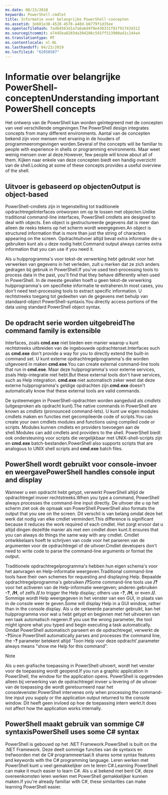 ```yaml
---
ms.date: 08/23/2018
keywords: PowerShell-cmdlet
title: Informatie over belangrijke PowerShell-concepten
ms.assetid: 3e601e38-4520-4578-a48d-b6779f1d35ee
ms.openlocfilehash: fad64563d1a7a6abd4f0e430331f81f91f43d312
ms.sourcegitcommit: e7445ba8203da304286c591ff513900ad1c244a4
ms.translationtype: MT
ms.contentlocale: nl-NL
ms.lasthandoff: 04/23/2019
ms.locfileid: "62058587"
---
```

# <a name="understanding-important-powershell-concepts"></a><span data-ttu-id="ed07e-103">Informatie over belangrijke PowerShell-concepten</span><span class="sxs-lookup"><span data-stu-id="ed07e-103">Understanding important PowerShell concepts</span></span>

<span data-ttu-id="ed07e-104">Het ontwerp van de PowerShell kan worden geïntegreerd met de concepten van veel verschillende omgevingen.</span><span class="sxs-lookup"><span data-stu-id="ed07e-104">The PowerShell design integrates concepts from many different environments.</span></span> <span data-ttu-id="ed07e-105">Aantal van de concepten bekend zijn voor mensen met ervaring in de houders of programmeeromgevingen worden.</span><span class="sxs-lookup"><span data-stu-id="ed07e-105">Several of the concepts will be familiar to people with experience in shells or programming environments.</span></span> <span data-ttu-id="ed07e-106">Maar weet weinig mensen over al deze.</span><span class="sxs-lookup"><span data-stu-id="ed07e-106">However, few people will know about all of them.</span></span> <span data-ttu-id="ed07e-107">Kijken naar enkele van deze concepten biedt een handig overzicht van de shell.</span><span class="sxs-lookup"><span data-stu-id="ed07e-107">Looking at some of these concepts provides a useful overview of the shell.</span></span>

## <a name="output-is-object-based"></a><span data-ttu-id="ed07e-108">Uitvoer is gebaseerd op objecten</span><span class="sxs-lookup"><span data-stu-id="ed07e-108">Output is object-based</span></span>

<span data-ttu-id="ed07e-109">PowerShell-cmdlets zijn in tegenstelling tot traditionele opdrachtregelinterfaces ontworpen om op te lossen met objecten.</span><span class="sxs-lookup"><span data-stu-id="ed07e-109">Unlike traditional command-line interfaces, PowerShell cmdlets are designed to deal with objects.</span></span>
<span data-ttu-id="ed07e-110">Een object is gestructureerde gegevens dat is meer dan alleen de reeks tekens op het scherm wordt weergegeven.</span><span class="sxs-lookup"><span data-stu-id="ed07e-110">An object is structured information that is more than just the string of characters appearing on the screen.</span></span> <span data-ttu-id="ed07e-111">Opdrachtuitvoer altijd bevat extra informatie die u gebruiken kunt als u deze nodig hebt.</span><span class="sxs-lookup"><span data-stu-id="ed07e-111">Command output always carries extra information that you can use if you need it.</span></span>

<span data-ttu-id="ed07e-112">Als u hulpprogramma's voor tekst-de verwerking hebt gebruikt voor het verwerken van gegevens in het verleden, zult u merken dat ze zich anders gedragen bij gebruik in PowerShell.</span><span class="sxs-lookup"><span data-stu-id="ed07e-112">If you've used text-processing tools to process data in the past, you'll find that they behave differently when used in PowerShell.</span></span> <span data-ttu-id="ed07e-113">In de meeste gevallen hoeft u geen tekst-de verwerking hulpprogramma's om specifieke informatie te extraheren.</span><span class="sxs-lookup"><span data-stu-id="ed07e-113">In most cases, you don't need text-processing tools to extract specific information.</span></span> <span data-ttu-id="ed07e-114">U rechtstreeks toegang tot gedeelten van de gegevens met behulp van standaard-object PowerShell-syntaxis.</span><span class="sxs-lookup"><span data-stu-id="ed07e-114">You directly access portions of the data using standard PowerShell object syntax.</span></span>

## <a name="the-command-family-is-extensible"></a><span data-ttu-id="ed07e-115">De opdracht serie worden uitgebreid</span><span class="sxs-lookup"><span data-stu-id="ed07e-115">The command family is extensible</span></span>

<span data-ttu-id="ed07e-116">Interfaces, zoals **cmd.exe** niet bieden een manier waarop u kunt rechtstreeks uitbreiden van de ingebouwde opdrachtenset.</span><span class="sxs-lookup"><span data-stu-id="ed07e-116">Interfaces such as **cmd.exe** don't provide a way for you to directly extend the built-in command set.</span></span> <span data-ttu-id="ed07e-117">U kunt externe opdrachtregelprogramma's die worden uitgevoerd in maken **cmd.exe**.</span><span class="sxs-lookup"><span data-stu-id="ed07e-117">You can create external command-line tools that run in **cmd.exe**.</span></span> <span data-ttu-id="ed07e-118">Maar deze hulpprogramma's voor externe services, zoals Help-integratie niet hebt.</span><span class="sxs-lookup"><span data-stu-id="ed07e-118">But these external tools don't have services, such as Help integration.</span></span> <span data-ttu-id="ed07e-119">**cmd.exe** niet automatisch zeker weet dat deze externe hulpprogramma's geldige opdrachten zijn.</span><span class="sxs-lookup"><span data-stu-id="ed07e-119">**cmd.exe** doesn't automatically know that these external tools are valid commands.</span></span>

<span data-ttu-id="ed07e-120">De systeemeigen in PowerShell-opdrachten worden aangeduid als *cmdlets* (uitgesproken als opdracht kunt).</span><span class="sxs-lookup"><span data-stu-id="ed07e-120">The native commands in PowerShell are known as *cmdlets* (pronounced command-lets).</span></span> <span data-ttu-id="ed07e-121">U kunt uw eigen modules cmdlets maken en functies met gecompileerde code of scripts.</span><span class="sxs-lookup"><span data-stu-id="ed07e-121">You can create your own cmdlets modules and functions using compiled code or scripts.</span></span> <span data-ttu-id="ed07e-122">Modules kunnen cmdlets en providers toevoegen aan de shell.</span><span class="sxs-lookup"><span data-stu-id="ed07e-122">Modules can add cmdlets and providers to the shell.</span></span> <span data-ttu-id="ed07e-123">PowerShell biedt ook ondersteuning voor scripts die vergelijkbaar met UNIX-shell-scripts zijn en **cmd.exe** batch-bestanden.</span><span class="sxs-lookup"><span data-stu-id="ed07e-123">PowerShell also supports scripts that are analogous to UNIX shell scripts and **cmd.exe** batch files.</span></span>

## <a name="powershell-handles-console-input-and-display"></a><span data-ttu-id="ed07e-124">PowerShell wordt gebruikt voor console-invoer en weergave</span><span class="sxs-lookup"><span data-stu-id="ed07e-124">PowerShell handles console input and display</span></span>

<span data-ttu-id="ed07e-125">Wanneer u een opdracht hebt getypt, verwerkt PowerShell altijd de opdrachtregel invoer rechtstreeks.</span><span class="sxs-lookup"><span data-stu-id="ed07e-125">When you type a command, PowerShell always processes the command-line input directly.</span></span> <span data-ttu-id="ed07e-126">De uitvoer die u op het scherm ziet ook de opmaak van PowerShell.</span><span class="sxs-lookup"><span data-stu-id="ed07e-126">PowerShell also formats the output that you see on the screen.</span></span> <span data-ttu-id="ed07e-127">Dit verschil is van belang omdat deze het werk dat nodig van elke cmdlet vermindert.</span><span class="sxs-lookup"><span data-stu-id="ed07e-127">This difference is significant because it reduces the work required of each cmdlet.</span></span> <span data-ttu-id="ed07e-128">Het zorgt ervoor dat u altijd dingen dezelfde manier als met een cmdlet doen kunt.</span><span class="sxs-lookup"><span data-stu-id="ed07e-128">It ensures that you can always do things the same way with any cmdlet.</span></span> <span data-ttu-id="ed07e-129">Cmdlet ontwikkelaars hoeft te schrijven van code voor het parseren van de argumenten voor de opdrachtregel of de uitvoer.</span><span class="sxs-lookup"><span data-stu-id="ed07e-129">Cmdlet developers don't need to write code to parse the command-line arguments or format the output.</span></span>

<span data-ttu-id="ed07e-130">Traditionele opdrachtregelprogramma's hebben hun eigen schema's voor het aanvragen en Help-informatie weergeven.</span><span class="sxs-lookup"><span data-stu-id="ed07e-130">Traditional command-line tools have their own schemes for requesting and displaying Help.</span></span> <span data-ttu-id="ed07e-131">Bepaalde opdrachtregelprogramma's gebruiken **/?**</span><span class="sxs-lookup"><span data-stu-id="ed07e-131">Some command-line tools use **/?**</span></span> <span data-ttu-id="ed07e-132">voor het activeren van de Help-informatie weergeven; anderen gebruiken **-?**, **/H**, of zelfs **//**.</span><span class="sxs-lookup"><span data-stu-id="ed07e-132">to trigger the Help display; others use **-?**, **/H**, or even **//**.</span></span> <span data-ttu-id="ed07e-133">Sommige wordt Help weergegeven in het venster van een GUI, in plaats van in de console weer te geven.</span><span class="sxs-lookup"><span data-stu-id="ed07e-133">Some will display Help in a GUI window, rather than in the console display.</span></span> <span data-ttu-id="ed07e-134">Als u de verkeerde parameter gebruikt, kan het hulpprogramma voor wat u hebt getypt en beginnen met het uitvoeren van een taak automatisch negeren.</span><span class="sxs-lookup"><span data-stu-id="ed07e-134">If you use the wrong parameter, the tool might ignore what you typed and begin executing a task automatically.</span></span>
<span data-ttu-id="ed07e-135">Omdat PowerShell automatisch parseert en de opdrachtregel, verwerkt de **-?**</span><span class="sxs-lookup"><span data-stu-id="ed07e-135">Since PowerShell automatically parses and processes the command line, the **-?**</span></span> <span data-ttu-id="ed07e-136">parameter betekent altijd 'Toon Help voor deze opdracht'.</span><span class="sxs-lookup"><span data-stu-id="ed07e-136">parameter always means "show me Help for this command".</span></span>

> [!NOTE]
> <span data-ttu-id="ed07e-137">Als u een grafische toepassing in PowerShell uitvoert, wordt het venster voor de toepassing wordt geopend.</span><span class="sxs-lookup"><span data-stu-id="ed07e-137">If you run a graphic application in PowerShell, the window for the application opens.</span></span>
> <span data-ttu-id="ed07e-138">PowerShell is opgetreden alleen bij verwerking van de opdrachtregel invoer u levering of de uitvoer van de toepassing die wordt geretourneerd naar het consolevenster.</span><span class="sxs-lookup"><span data-stu-id="ed07e-138">PowerShell intervenes only when processing the command-line input you supply or the application output returned to the console window.</span></span> <span data-ttu-id="ed07e-139">Dit heeft geen invloed op hoe de toepassing intern werkt.</span><span class="sxs-lookup"><span data-stu-id="ed07e-139">It does not affect how the application works internally.</span></span>

## <a name="powershell-uses-some-c-syntax"></a><span data-ttu-id="ed07e-140">PowerShell maakt gebruik van sommige C# syntaxis</span><span class="sxs-lookup"><span data-stu-id="ed07e-140">PowerShell uses some C# syntax</span></span>

<span data-ttu-id="ed07e-141">PowerShell is gebouwd op het .NET Framework.</span><span class="sxs-lookup"><span data-stu-id="ed07e-141">PowerShell is built on the .NET Framework.</span></span> <span data-ttu-id="ed07e-142">Deze deelt sommige functies van de syntaxis en trefwoorden met de C# programmeertaal.</span><span class="sxs-lookup"><span data-stu-id="ed07e-142">It shares some syntax features and keywords with the C# programming language.</span></span> <span data-ttu-id="ed07e-143">Leren werken met PowerShell kunt u veel gemakkelijker om te leren C#.</span><span class="sxs-lookup"><span data-stu-id="ed07e-143">Learning PowerShell can make it much easier to learn C#.</span></span> <span data-ttu-id="ed07e-144">Als u al bekend met bent C#, deze overeenkomsten leren werken met PowerShell gemakkelijker kunnen maken.</span><span class="sxs-lookup"><span data-stu-id="ed07e-144">If you're already familiar with C#, these similarities can make learning PowerShell easier.</span></span>
